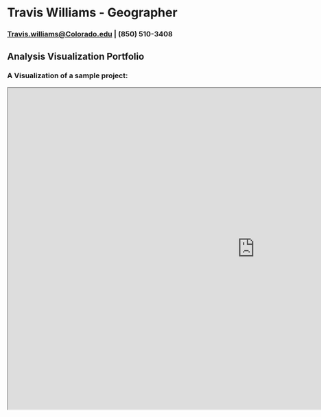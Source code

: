 # Travis Williams - Geographer
### Travis.williams@Colorado.edu | (850) 510-3408


## Analysis Visualization Portfolio

### A Visualization of a sample project: 
<iframe src="https://www.prfusdm.com" align="left" scrolling="yes" height="750" width="1150"></iframe>
